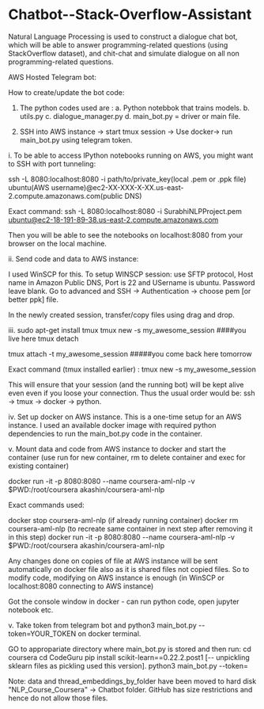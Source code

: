 # Chatbot--Stack-Overflow-Assistant
Natural Language Processing is used to construct a dialogue chat bot, which will be able to  answer programming-related questions (using StackOverflow dataset), and  chit-chat and simulate dialogue on all non programming-related questions.

AWS Hosted Telegram bot:

How to create/update the bot code:

1. The python codes used are :
a. Python notebbok that trains models.
b. utils.py
c. dialogue_manager.py
d. main_bot.py = driver or main file.

2. SSH into AWS instance -> start tmux session -> Use docker-> run main_bot.py using telegram token.

i. To be able to access IPython notebooks running on AWS, you might want to SSH with port tunneling:

ssh -L 8080:localhost:8080 -i path/to/private_key(local .pem or .ppk file) ubuntu(AWS username)@ec2-XX-XXX-X-XX.us-east-2.compute.amazonaws.com(public DNS)

Exact command: ssh -L 8080:localhost:8080 -i SurabhiNLPProject.pem ubuntu@ec2-18-191-89-38.us-east-2.compute.amazonaws.com

Then you will be able to see the notebooks on localhost:8080 from your browser on the local machine.

ii. Send code and data to AWS instance:

I used WinSCP for this. To setup WINSCP session: use SFTP protocol, Host name in Amazon Public DNS, Port is 22 and USername is ubuntu. Password leave blank. Go to advanced and SSH -> Authentication -> choose pem [or better ppk] file.

In the newly created session, transfer/copy files using drag and drop.

iii. sudo apt-get install tmux 
tmux new -s my_awesome_session
####you live here
tmux detach

tmux attach -t my_awesome_session
#####you come back here tomorrow

Exact command (tmux installed earlier) : tmux new -s my_awesome_session

This will ensure that your session (and the running bot) will be kept alive even even if you loose your connection. Thus the usual order would be: ssh -> tmux -> docker -> python.

iv. Set up docker on AWS instance. This is a one-time setup for an AWS instance. I used an available docker image with required python dependencies to run the main_bot.py code in the container.

v. Mount data and code from AWS instance to docker and start the container (use run for new container, rm to delete container and exec for existing container)

docker run -it -p 8080:8080 --name coursera-aml-nlp -v $PWD:/root/coursera akashin/coursera-aml-nlp

Exact commands used: 

docker stop coursera-aml-nlp (if already running container)
docker rm coursera-aml-nlp (to recreate same container in next step after removing it in this step)
docker run -it -p 8080:8080 --name coursera-aml-nlp -v $PWD:/root/coursera akashin/coursera-aml-nlp

Any changes done on copies of file at AWS instance will be sent automatically on docker file also as it is shared files not copied files. So to modify code, modifying on AWS instance is enough (in WinSCP or localhost:8080 connecting to AWS instance)

Got the console window in docker - can run python code, open jupyter notebook etc.

v. Take token from telegram bot and python3 main_bot.py --token=YOUR_TOKEN on docker terminal.

GO to appropariate directory where main_bot.py is stored and then run:
cd coursera
cd CodeGuru
pip install scikit-learn==0.22.2.post1 [-- unpickling sklearn files as pickling used this version].
python3 main_bot.py --token=<token>

Note: data and thread_embeddings_by_folder have been moved to hard disk "NLP_Course_Coursera" -> Chatbot folder. GitHub has size restrictions and hence do not allow those files.
